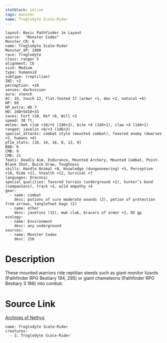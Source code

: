 ```yaml
---
statblock: inline
tags: monster
name: Troglodyte Scale-Rider
---
```

```statblock
layout: Basic Pathfinder 1e Layout
source:  "Monster Codex"
Monster_CR: 6
name: Troglodyte Scale-Rider
Monster_XP: 2400
race: Troglodyte
class: ranger 5
alignment: CE
size: Medium
type: humanoid
subtype: (reptilian)
INI: +2
perception: +10
senses: darkvision
aura: stench
AC: 19, touch 12, flat-footed 17 (armor +1, dex +2, natural +6)
HP: 69
HP_extra: HD 7
HD: 2d8+5d10+33
saves: Fort +10, Ref +6, Will +2
speed: 30 ft.
melee: mwk club +10/+5 (1d6+3), bite +4 (1d4+1), claw +4 (1d4+1)
ranged: javelin +8/+3 (1d6+3)
special_attacks: combat style (mounted combat), favored enemy (dwarves +2, humans +4)
pf1e_stats: [16, 14, 16, 8, 13, 9]
BAB: 6
CMB: 9
CMD: 21
feats: Deadly Aim, Endurance, Mounted Archery, Mounted Combat, Point-Blank Shot, Quick Draw, Toughness
skills: Handle Animal +8, Knowledge (dungeoneering) +5, Perception +10, Ride +11, Stealth +12, Survival +7
languages: Draconic
special_qualities: favored terrain (underground +2), hunter’s bond (companions), track +2, wild empathy +4
gear:
  - name: combat
    desc: potions of cure moderate wounds (2), potion of protection from arrows, tanglefoot bags (2)
  - name: other
    desc: javelins (15), mwk club, bracers of armor +1, 85 gp
ecology:
  - name: Environment
    desc: any underground
sources:
  - name: Monster Codex
    desc: 216
```
# Description
These mounted warriors ride reptilian steeds such as giant monitor lizards (Pathfinder RPG Bestiary 194, 295) or giant chameleons (Pathfinder RPG Bestiary 3 186) into combat.
# Source Link
[Archives of Nethys](https://aonprd.com/MonsterDisplay.aspx?ItemName=Troglodyte%20Scale-Rider)
```encounter-table
name: Troglodyte Scale-Rider
creatures:
  - 1: Troglodyte Scale-Rider
```

